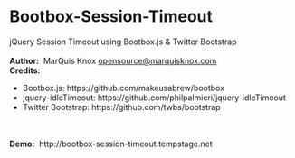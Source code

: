 Bootbox-Session-Timeout
=======================

jQuery Session Timeout using Bootbox.js & Twitter Bootstrap
<br><br>
<b>Author:</b>&nbsp;&nbsp;MarQuis Knox <opensource@marquisknox.com>
<br>
<b>Credits:</b>
<ul>
  <li>Bootbox.js:  https://github.com/makeusabrew/bootbox</li>
  <li>jquery-idleTimeout:  https://github.com/philpalmieri/jquery-idleTimeout</li>
  <li>Twitter Bootstrap:  https://github.com/twbs/bootstrap</li>
</ul>
<br>
<br>
<b>Demo:</b>&nbsp;&nbsp;http://bootbox-session-timeout.tempstage.net
